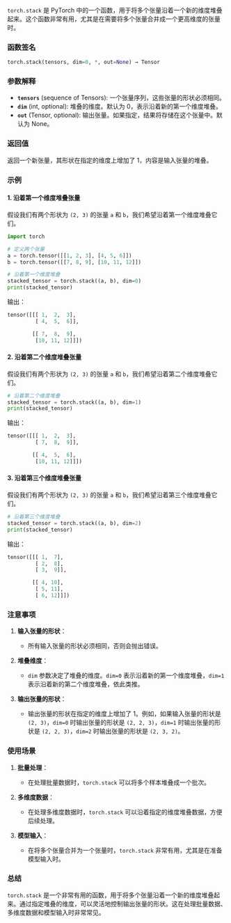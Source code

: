 `torch.stack` 是 PyTorch 中的一个函数，用于将多个张量沿着一个新的维度堆叠起来。这个函数非常有用，尤其是在需要将多个张量合并成一个更高维度的张量时。

### 函数签名

```python
torch.stack(tensors, dim=0, *, out=None) → Tensor
```

### 参数解释

- **`tensors`** (sequence of Tensors): 一个张量序列，这些张量的形状必须相同。
- **`dim`** (int, optional): 堆叠的维度。默认为 0，表示沿着新的第一个维度堆叠。
- **`out`** (Tensor, optional): 输出张量。如果指定，结果将存储在这个张量中。默认为 None。

### 返回值

返回一个新张量，其形状在指定的维度上增加了 1，内容是输入张量的堆叠。

### 示例

#### 1. 沿着第一个维度堆叠张量

假设我们有两个形状为 `(2, 3)` 的张量 `a` 和 `b`，我们希望沿着第一个维度堆叠它们。

```python
import torch

# 定义两个张量
a = torch.tensor([[1, 2, 3], [4, 5, 6]])
b = torch.tensor([[7, 8, 9], [10, 11, 12]])

# 沿着第一个维度堆叠
stacked_tensor = torch.stack((a, b), dim=0)
print(stacked_tensor)
```

输出：

```python
tensor([[[ 1,  2,  3],
         [ 4,  5,  6]],

        [[ 7,  8,  9],
         [10, 11, 12]]])
```

#### 2. 沿着第二个维度堆叠张量

假设我们有两个形状为 `(2, 3)` 的张量 `a` 和 `b`，我们希望沿着第二个维度堆叠它们。

```python
# 沿着第二个维度堆叠
stacked_tensor = torch.stack((a, b), dim=1)
print(stacked_tensor)
```

输出：

```python
tensor([[[ 1,  2,  3],
         [ 7,  8,  9]],

        [[ 4,  5,  6],
         [10, 11, 12]]])
```

#### 3. 沿着第三个维度堆叠张量

假设我们有两个形状为 `(2, 3)` 的张量 `a` 和 `b`，我们希望沿着第三个维度堆叠它们。

```python
# 沿着第三个维度堆叠
stacked_tensor = torch.stack((a, b), dim=2)
print(stacked_tensor)
```

输出：

```python
tensor([[[ 1,  7],
         [ 2,  8],
         [ 3,  9]],

        [[ 4, 10],
         [ 5, 11],
         [ 6, 12]]])
```

### 注意事项

1. **输入张量的形状**：
   - 所有输入张量的形状必须相同，否则会抛出错误。

2. **堆叠维度**：
   - `dim` 参数决定了堆叠的维度。`dim=0` 表示沿着新的第一个维度堆叠，`dim=1` 表示沿着新的第二个维度堆叠，依此类推。

3. **输出张量的形状**：
   - 输出张量的形状在指定的维度上增加了 1。例如，如果输入张量的形状是 `(2, 3)`，`dim=0` 时输出张量的形状是 `(2, 2, 3)`，`dim=1` 时输出张量的形状是 `(2, 2, 3)`，`dim=2` 时输出张量的形状是 `(2, 3, 2)`。

### 使用场景

1. **批量处理**：
   - 在处理批量数据时，`torch.stack` 可以将多个样本堆叠成一个批次。

2. **多维度数据**：
   - 在处理多维度数据时，`torch.stack` 可以沿着指定的维度堆叠数据，方便后续处理。

3. **模型输入**：
   - 在将多个张量合并为一个张量时，`torch.stack` 非常有用，尤其是在准备模型输入时。

### 总结

`torch.stack` 是一个非常有用的函数，用于将多个张量沿着一个新的维度堆叠起来。通过指定堆叠的维度，可以灵活地控制输出张量的形状。这在处理批量数据、多维度数据和模型输入时非常常见。
